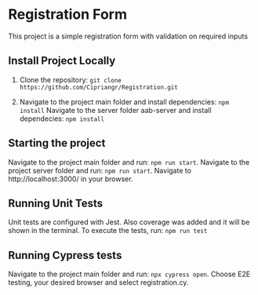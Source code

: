 # Registration Form

This project is a simple registration form with validation on required inputs

## Install Project Locally

1. Clone the repository:
  `git clone https://github.com/Cipriangr/Registration.git`


2. Navigate to the project main folder and install dependencies:
  `npm install`
   Navigate to the server folder aab-server and install dependecies:
   `npm install`


## Starting the project
  Navigate to the project main folder and run: `npm run start`.
  Navigate to the project server folder and run: `npm run start`.
  Navigate to http://localhost:3000/ in your browser.

## Running Unit Tests
  Unit tests are configured with Jest. Also coverage was added and it will be shown in the terminal. To execute the tests, run: `npm run test`

## Running Cypress tests
  Navigate to the project main folder and run: `npx cypress open`. Choose E2E testing, your desired browser and select registration.cy.